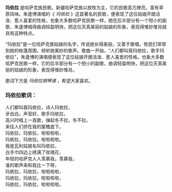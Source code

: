 

**玛依拉** 是哈萨克族民歌。新疆哈萨克族以放牧为主，它的民歌高亢嘹亮，富有草原风味。朱逢博演唱的《 _玛依拉_
》这首著名的民歌，便表现了这位姑娘开朗活泼、惹人喜爱的性格，也象大多数哈萨克民歌一样，她在后半部分有一个短小的副歌，朱逢博唱得曲调轻盈明快，把这位天真美丽的姑娘的形象，表现得惟妙惟肖就具有这种特点。

  
“玛依拉”是一位哈萨克族姑娘的名字，传说她长得美丽，又善于歌唱，牧民们常常到她的帐篷周围，倾听她美妙的歌声。歌曲一开始，“人们都叫我玛依拉，歌手玛依拉”，朱逢博的演唱便表现了这位姑娘开朗活泼、惹人喜爱的性格。也象大多数哈萨克民歌一样，它的后半部分有一个短小的副歌，曲调轻盈明快，把这位天真美丽的姑娘的形象，表现得惟妙惟肖。

  
歌词下方是 _玛依拉钢琴谱_ ，希望大家喜欢。

### 玛依拉歌词：

人们都叫我玛依拉，诗人玛依拉，  
牙齿白，声音好，歌手玛依拉，  
高兴时唱上一首歌，弹起冬不拉，冬不拉，  
来往人们挤在我的屋檐底下。  
玛依拉，玛依拉，啦啦啦啦，  
玛依拉，玛依拉。啦啦啦啦。  
我是瓦利姑娘名叫玛依拉，  
白手巾四边上绣满了玫瑰花，  
年轻的哈萨克人人羡慕我，羡慕我，  
谁的歌声来和我比一下呀，  
玛依拉，玛依拉，啦啦啦啦，  
玛依拉，玛依拉，啦啦啦啦，  
玛依拉，玛依拉，啦啦啦啦。

